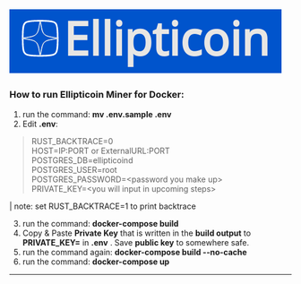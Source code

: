 ![Ellipticoin Logo](README/ellipticoin.png)
---

### How to run Ellipticoin Miner for Docker:
1. run the command: **mv .env.sample .env**
2. Edit **.env**:


> RUST_BACKTRACE=0 \
HOST=IP:PORT or ExternalURL:PORT \
POSTGRES_DB=ellipticoind \
POSTGRES_USER=root \
POSTGRES_PASSWORD=\<password you make up> \
PRIVATE_KEY=\<you will input in upcoming steps> 
    
| note: set RUST_BACKTRACE=1 to print backtrace

3. run the command: **docker-compose build**
4. Copy & Paste **Private Key** that is written in the **build output** to **PRIVATE_KEY=** in **.env** . Save **public key** to somewhere safe.
5. run the command again: **docker-compose build --no-cache**
6. run the command: **docker-compose up**
---
